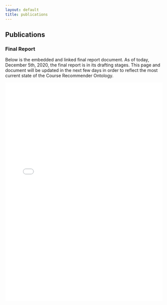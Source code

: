 ```yaml
---
layout: default
title: publications
---
```


## Publications

### Final Report

Below is the embedded and linked final report document. As of today, December 5th, 2020, the final report is in its drafting stages. This page and document will be updated in the next few days in order to reflect the most current state of the Course Recommender Ontology.

<iframe src="files/OE_CourseRecommender_DraftFinalReport_Outline.pdf" style="width: 100%;height: 700px;border: none;"></iframe> 
